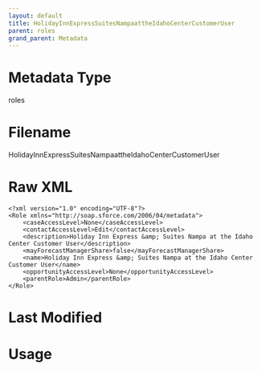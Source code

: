 ```yaml
---
layout: default
title: HolidayInnExpressSuitesNampaattheIdahoCenterCustomerUser
parent: roles
grand_parent: Metadata
---
```

# Metadata Type
roles


# Filename 
HolidayInnExpressSuitesNampaattheIdahoCenterCustomerUser


# Raw XML
```
<?xml version="1.0" encoding="UTF-8"?>
<Role xmlns="http://soap.sforce.com/2006/04/metadata">
    <caseAccessLevel>None</caseAccessLevel>
    <contactAccessLevel>Edit</contactAccessLevel>
    <description>Holiday Inn Express &amp; Suites Nampa at the Idaho Center Customer User</description>
    <mayForecastManagerShare>false</mayForecastManagerShare>
    <name>Holiday Inn Express &amp; Suites Nampa at the Idaho Center Customer User</name>
    <opportunityAccessLevel>None</opportunityAccessLevel>
    <parentRole>Admin</parentRole>
</Role>
```


# Last Modified


# Usage
